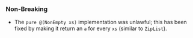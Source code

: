 ### Non-Breaking

- The `pure @(NonEmpty xs)` implementation was unlawful; this has been fixed by
  making it return an `a` for every `xs` (similar to `ZipList`).
